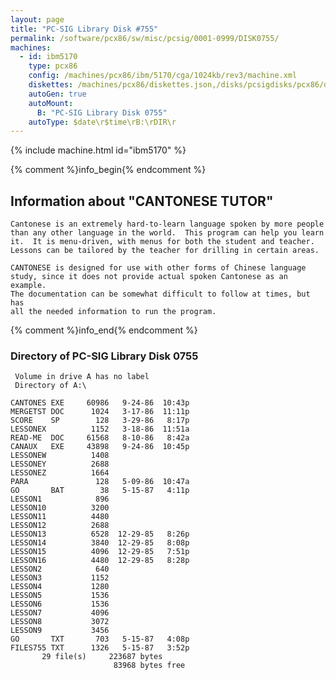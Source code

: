```yaml
---
layout: page
title: "PC-SIG Library Disk #755"
permalink: /software/pcx86/sw/misc/pcsig/0001-0999/DISK0755/
machines:
  - id: ibm5170
    type: pcx86
    config: /machines/pcx86/ibm/5170/cga/1024kb/rev3/machine.xml
    diskettes: /machines/pcx86/diskettes.json,/disks/pcsigdisks/pcx86/diskettes.json
    autoGen: true
    autoMount:
      B: "PC-SIG Library Disk 0755"
    autoType: $date\r$time\rB:\rDIR\r
---
```


{% include machine.html id="ibm5170" %}

{% comment %}info_begin{% endcomment %}

## Information about "CANTONESE TUTOR"

    Cantonese is an extremely hard-to-learn language spoken by more people
    than any other language in the world.  This program can help you learn
    it.  It is menu-driven, with menus for both the student and teacher.
    Lessons can be tailored by the teacher for drilling in certain areas.
    
    CANTONESE is designed for use with other forms of Chinese language
    study, since it does not provide actual spoken Cantonese as an example.
    The documentation can be somewhat difficult to follow at times, but has
    all the needed information to run the program.
{% comment %}info_end{% endcomment %}


### Directory of PC-SIG Library Disk 0755

     Volume in drive A has no label
     Directory of A:\

    CANTONES EXE     60986   9-24-86  10:43p
    MERGETST DOC      1024   3-17-86  11:11p
    SCORE    SP        128   3-29-86   8:17p
    LESSONEX          1152   3-18-86  11:51a
    READ-ME  DOC     61568   8-10-86   8:42a
    CANAUX   EXE     43898   9-24-86  10:45p
    LESSONEW          1408
    LESSONEY          2688
    LESSONEZ          1664
    PARA               128   5-09-86  10:47a
    GO       BAT        38   5-15-87   4:11p
    LESSON1            896
    LESSON10          3200
    LESSON11          4480
    LESSON12          2688
    LESSON13          6528  12-29-85   8:26p
    LESSON14          3840  12-29-85   8:08p
    LESSON15          4096  12-29-85   7:51p
    LESSON16          4480  12-29-85   8:28p
    LESSON2            640
    LESSON3           1152
    LESSON4           1280
    LESSON5           1536
    LESSON6           1536
    LESSON7           4096
    LESSON8           3072
    LESSON9           3456
    GO       TXT       703   5-15-87   4:08p
    FILES755 TXT      1326   5-15-87   3:52p
           29 file(s)     223687 bytes
                           83968 bytes free
